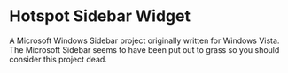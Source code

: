 Hotspot Sidebar Widget
======================

A Microsoft Windows Sidebar project originally written for Windows Vista. The Microsoft Sidebar seems to have been put out to grass so you should consider this project dead.
